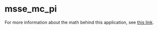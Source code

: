 # msse_mc_pi

For more information about the math behind this application, see [this link](https://www.geeksforgeeks.org/estimating-value-pi-using-monte-carlo/).
